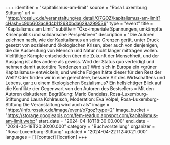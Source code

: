 +++
identifier = "kapitalismus-am-limit"
source = "Rosa Luxemburg Stiftung"
url = "https://rosalux.de/veranstaltung/es_detail/O7GOZ/kapitalismus-am-limit?cHash=c9bb603ac8d4b112680bda629a299536"
type = "event"
title = "Kapitalismus am Limit"
subtitle = "Öko-imperiale Spannungen, umkämpfte Krisenpolitik und solidarische Perspektiven"
description = "Die Autoren zeichnen nach, wie der Kapitalismus an seine Grenzen gerät, unter Druck gesetzt von sozialenund ökologischen Krisen, aber auch von denjenigen, die die Ausbeutung von Mensch und Natur nicht länger mittragen wollen. Vielfältige Kämpfe entscheiden über die Zukunft der Menschheit, und der Ausgang ist alles andere als gewiss. Wird der Status quo verteidigt und nehmen damit autoritäre Tendenzen zu? Wird sich in Europa ein «grüner Kapitalismus» entwickeln, und welche Folgen hätte dieser für den Rest der Welt? Oder finden wir in eine gerechtere, bessere Art des Wirtschaftens und Lebens, gar zu einem ökologischen Sozialismus? 
Ein hellsichtiger Blick auf die Konflikte der Gegenwart von den Autoren des Bestsellers «
Mit den Autoren diskutieren: 
Begrüßung: Mario Candeias, Rosa-Luxemburg-Stiftungund Laura Kohlrausch, 
Moderation: Eva Völpel, Rosa-Luxemburg-Stiftung
Die Veranstaltung wird auch als"
image = "https://info.rosalux.de/image/event/o7goz?type=2"
image_bucket = "https://storage.googleapis.com/fem-readup.appspot.com/kapitalismus-am-limit.webp"
start_date = "2024-04-18T18:30:00.000"
end_date = "2024-04-18T20:30:00.000"
category = "Buchvorstellung"
organizer = "Rosa-Luxemburg-Stiftung"
updated = "2024-04-22T12:40:21.000"
languages = []
[contact]
[location]
+++